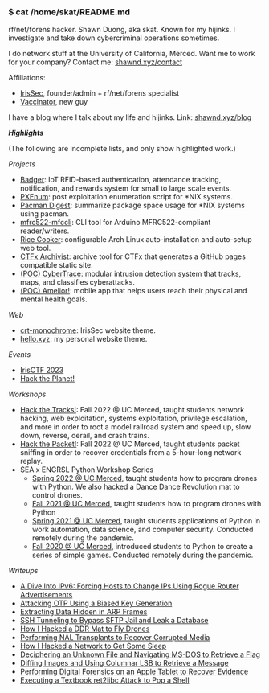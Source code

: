 ### $ cat /home/skat/README.md

rf/net/forens hacker. Shawn Duong, aka skat. Known for my hijinks. I investigate and take down cybercriminal operations sometimes.

I do network stuff at the University of California, Merced. Want me to work for your company? Contact me: [shawnd.xyz/contact](https://shawnd.xyz/contact)

Affiliations:
- [IrisSec](https://irissec.xyz/), founder/admin + rf/net/forens specialist
- [Vaccinator](https://vaccinator.tech/), new guy

I have a blog where I talk about my life and hijinks. Link: [shawnd.xyz/blog](https://shawnd.xyz/blog)

***Highlights***

(The following are incomplete lists, and only show highlighted work.)

*Projects*
- [Badger](https://badger.shawnd.xyz/): IoT RFID-based authentication, attendance tracking, notification, and rewards system for small to large scale events.
- [PXEnum](https://github.com/shawnduong/PXEnum): post exploitation enumeration script for \*NIX systems.
- [Pacman Digest](https://github.com/shawnduong/pacman-digest): summarize package space usage for \*NIX systems using pacman.
- [mfrc522-mfccli](https://github.com/shawnduong/mfrc522-mfccli): CLI tool for Arduino MFRC522-compliant reader/writers.
- [Rice Cooker](https://github.com/shawnduong/rice-cooker): configurable Arch Linux auto-installation and auto-setup web tool.
- [CTFx Archivist](https://github.com/IrisSec/ctfx-archivist): archive tool for CTFx that generates a GitHub pages compatible static site.
- [(POC) CyberTrace](https://github.com/shawnduong/CyberTrace-poc): modular intrusion detection system that tracks, maps, and classifies cyberattacks.
- [(POC) Amelior!](https://github.com/shawnduong/amelior-poc): mobile app that helps users reach their physical and mental health goals.

*Web*
- [crt-monochrome](https://github.com/shawnduong/crt-monochrome): IrisSec website theme.
- [hello.xyz](https://github.com/shawnduong/hello.xyz): my personal website theme.

*Events*
- [IrisCTF 2023](https://2023.irisc.tf/)
- [Hack the Planet!](https://hacktheplanet.shawnd.xyz/)

*Workshops*
- [Hack the Tracks!](https://github.com/shawnduong/Hack-the-Tracks): Fall 2022 @ UC Merced, taught students network hacking, web exploitation, systems exploitation, privilege escalation, and more in order to root a model railroad system and speed up, slow down, reverse, derail, and crash trains.
- [Hack the Packet!](https://github.com/shawnduong/Hack-the-Packet): Fall 2022 @ UC Merced, taught students packet sniffing in order to recover credentials from a 5-hour-long network replay.
- SEA x ENGRSL Python Workshop Series
  - [Spring 2022 @ UC Merced](https://github.com/shawnduong/2022-Spring-SEA-x-ENGRSL-Python-Workshop-Series), taught students how to program drones with Python. We also hacked a Dance Dance Revolution mat to control drones.
  - [Fall 2021 @ UC Merced](https://github.com/shawnduong/2021-Fall-SEA-x-ENGRSL-Python-Workshop-Series), taught students how to program drones with Python
  - [Spring 2021 @ UC Merced](https://github.com/shawnduong/2021-Spring-UCM-ESL-Python-Workshop), taught students applications of Python in work automation, data science, and computer security. Conducted remotely during the pandemic.
  - [Fall 2020 @ UC Merced](https://github.com/shawnduong/2020-Fall-UCM-ESL-Python-Workshop), introduced students to Python to create a series of simple games. Conducted remotely during the pandemic.

*Writeups*
- [A Dive Into IPv6: Forcing Hosts to Change IPs Using Rogue Router Advertisements](https://shawnd.xyz/blog/2022-08-11/A-Dive-Into-IPv6-Forcing-Hosts-to-Change-IPs-Using-Rogue-Router-Advertisements)
- [Attacking OTP Using a Biased Key Generation](https://shawnd.xyz/blog/2022-08-04/Attacking-OTP-Using-a-Biased-Key-Generation)
- [Extracting Data Hidden in ARP Frames](https://shawnd.xyz/blog/2022-07-28/Extracting-Data-Hidden-in-ARP-Frames)
- [SSH Tunneling to Bypass SFTP Jail and Leak a Database](https://shawnd.xyz/blog/2022-07-21/SSH-Tunneling-to-Bypass-SFTP-Jail-and-Leak-a-Database)
- [How I Hacked a DDR Mat to Fly Drones](https://shawnd.xyz/blog/2022-04-14/How-I-Hacked-a-DDR-Mat-to-Fly-Drones)
- [Performing NAL Transplants to Recover Corrupted Media](https://shawnd.xyz/blog/2022-02-17/Performing-NAL-Transplants-to-Recover-Corrupted-Media)
- [How I Hacked a Network to Get Some Sleep](https://shawnd.xyz/blog/2022-02-10/How-I-Hacked-a-Network-to-Get-Some-Sleep)
- [Deciphering an Unknown File and Navigating MS-DOS to Retrieve a Flag](https://shawnd.xyz/blog/2021-08-19/Deciphering-an-Unknown-File-and-Navigating-MS-DOS-to-Retrieve-a-Flag)
- [Diffing Images and Using Columnar LSB to Retrieve a Message](https://shawnd.xyz/blog/2021-08-12/Diffing-Images-and-Using-Columnar-LSB-to-Retrieve-a-Message)
- [Performing Digital Forensics on an Apple Tablet to Recover Evidence](https://shawnd.xyz/blog/2021-08-05/Performing-Digital-Forensics-on-an-Apple-Tablet-to-Recover-Evidence)
- [Executing a Textbook ret2libc Attack to Pop a Shell](https://shawnd.xyz/blog/2021-07-15/Executing-a-Textbook-ret2libc-Attack-to-Pop-a-Shell)
